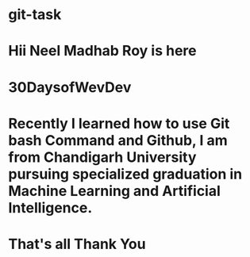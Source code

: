 # git-task
# Hii Neel Madhab Roy is here
# 30DaysofWevDev

# Recently I learned how to use Git bash Command and Github, I am from Chandigarh University pursuing specialized graduation in Machine Learning and Artificial Intelligence.

# That's all Thank You